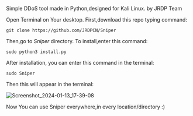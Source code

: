 Simple DDoS tool made in Python,designed for Kali Linux. by JRDP Team

Open Terminal on Your desktop. First,download this repo typing command:

    git clone https://github.com/JRDPCN/Sniper

Then,go to *Sniper* directory.
To install,enter this command:

    sudo python3 install.py

After installation, you can enter this command in the terminal:

    sudo Sniper

Then this will appear in the terminal:

![Screenshot_2024-01-13_17-39-08](https://github.com/JRDPCN/Sniper/assets/136267216/51efba0a-c9db-4f17-b389-053e6c4ff9fa)


Now You can use Sniper everywhere,in every location/directory :)

